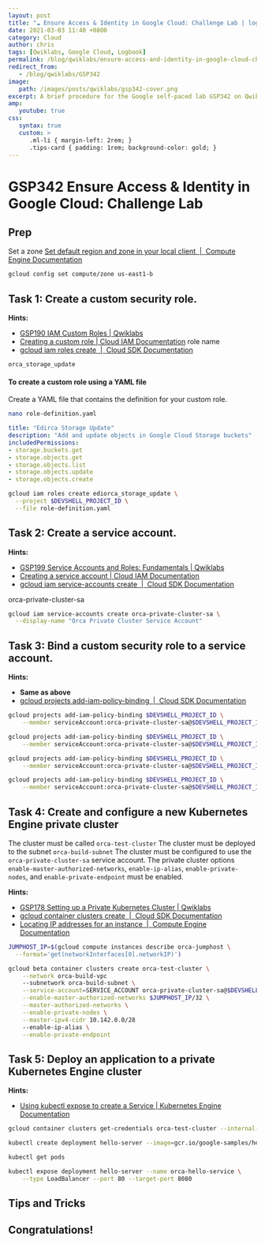 ```yaml
---
layout: post
title: "☁ Ensure Access & Identity in Google Cloud: Challenge Lab | logbook"
date: 2021-03-03 11:40 +0800
category: Cloud
author: chris
tags: [Qwiklabs, Google Cloud, Logbook]
permalink: /blog/qwiklabs/ensure-access-and-identity-in-google-cloud-challenge-lab
redirect_from:
   - /blog/qwiklabs/GSP342
image:
   path: /images/posts/qwiklabs/gsp342-cover.png
excerpt: A brief procedure for the Google self-paced lab GSP342 on Qwiklabs. You will practice the skills for
amp:
   youtube: true
css:
   syntax: true
   custom: >
      .ml-li { margin-left: 2rem; }
      .tips-card { padding: 1rem; background-color: gold; }
---
```


# GSP342 Ensure Access & Identity in Google Cloud: Challenge Lab

## Prep

Set a zone
[Set default region and zone in your local client  \|  Compute Engine Documentation](https://cloud.google.com/compute/docs/gcloud-compute#set_default_zone_and_region_in_your_local_client)

```bash
gcloud config set compute/zone us-east1-b

```

## Task 1: Create a custom security role.

**Hints:**
- [GSP190 IAM Custom Roles \| Qwiklabs](https://www.qwiklabs.com/focuses/1035?parent=catalog)
- [Creating a custom role \| Cloud IAM Documentation](https://cloud.google.com/iam/docs/creating-custom-roles#creating_a_custom_role)
role name
- [gcloud iam roles create  \|  Cloud SDK Documentation](https://cloud.google.com/sdk/gcloud/reference/iam/roles/create)

`orca_storage_update`

#### To create a custom role using a YAML file

Create a YAML file that contains the definition for your custom role.

```bash
nano role-definition.yaml

```

```yaml
title: "Edirca Storage Update"
description: "Add and update objects in Google Cloud Storage buckets"
includedPermissions:
- storage.buckets.get
- storage.objects.get
- storage.objects.list
- storage.objects.update
- storage.objects.create

````


```bash
gcloud iam roles create ediorca_storage_update \
  --project $DEVSHELL_PROJECT_ID \
  --file role-definition.yaml


```


## Task 2: Create a service account.

**Hints:**
- [GSP199 Service Accounts and Roles: Fundamentals \| Qwiklabs](https://google.qwiklabs.com/focuses/1038?parent=catalog)
- [Creating a service account \| Cloud IAM Documentation](https://cloud.google.com/iam/docs/creating-managing-service-accounts#creating)
- [gcloud iam service-accounts create  \|  Cloud SDK Documentation](https://cloud.google.com/sdk/gcloud/reference/iam/service-accounts/create)

orca-private-cluster-sa

```bash
gcloud iam service-accounts create orca-private-cluster-sa \
  --display-name "Orca Private Cluster Service Account"

```

## Task 3: Bind a custom security role to a service account.

**Hints:**
- __Same as above__
- [gcloud projects add-iam-policy-binding  \|  Cloud SDK Documentation](https://cloud.google.com/sdk/gcloud/reference/projects/add-iam-policy-binding)

```bash
gcloud projects add-iam-policy-binding $DEVSHELL_PROJECT_ID \
    --member serviceAccount:orca-private-cluster-sa@$DEVSHELL_PROJECT_ID.iam.gserviceaccount.com --role roles/monitoring.viewer

gcloud projects add-iam-policy-binding $DEVSHELL_PROJECT_ID \
    --member serviceAccount:orca-private-cluster-sa@$DEVSHELL_PROJECT_ID.iam.gserviceaccount.com --role roles/monitoring.metricWriter

gcloud projects add-iam-policy-binding $DEVSHELL_PROJECT_ID \
    --member serviceAccount:orca-private-cluster-sa@$DEVSHELL_PROJECT_ID.iam.gserviceaccount.com --role roles/logging.logWriter

gcloud projects add-iam-policy-binding $DEVSHELL_PROJECT_ID \
    --member serviceAccount:orca-private-cluster-sa@$DEVSHELL_PROJECT_ID.iam.gserviceaccount.com --role projects/$DEVSHELL_PROJECT_ID/roles/ediorca_storage_update

```

## Task 4: Create and configure a new Kubernetes Engine private cluster

The cluster must be called `orca-test-cluster`
The cluster must be deployed to the subnet `orca-build-subnet`
The cluster must be configured to use the `orca-private-cluster-sa` service account.
The private cluster options `enable-master-authorized-networks`, `enable-ip-alias`, `enable-private-nodes`, and `enable-private-endpoint` must be enabled.

**Hints:**
- [GSP178 Setting up a Private Kubernetes Cluster \| Qwiklabs ](https://www.qwiklabs.com/focuses/867?parent=catalog)
- [gcloud container clusters create  \|  Cloud SDK Documentation](https://cloud.google.com/sdk/gcloud/reference/container/clusters/create)
- [Locating IP addresses for an instance  \|  Compute Engine Documentation](https://cloud.google.com/compute/docs/instances/view-ip-address)

```bash
JUMPHOST_IP=$(gcloud compute instances describe orca-jumphost \
  --format='get(networkInterfaces[0].networkIP)')

gcloud beta container clusters create orca-test-cluster \
    --network orca-build-vpc
    --subnetwork orca-build-subnet \
    --service-account=SERVICE_ACCOUNT orca-private-cluster-sa@$DEVSHELL_PROJECT_ID.iam.gserviceaccount.com \
    --enable-master-authorized-networks $JUMPHOST_IP/32 \
    --master-authorized-networks \
    --enable-private-nodes \
    --master-ipv4-cidr 10.142.0.0/28
    --enable-ip-alias \
    --enable-private-endpoint

```

## Task 5: Deploy an application to a private Kubernetes Engine cluster

**Hints:**
- [Using kubectl expose to create a Service \| Kubernetes Engine Documentation](https://cloud.google.com/kubernetes-engine/docs/how-to/exposing-apps#using_kubectl_expose_to_create_a_service)

```bash
gcloud container clusters get-credentials orca-test-cluster --internal-ip

kubectl create deployment hello-server --image=gcr.io/google-samples/hello-app:1.0

kubectl get pods

kubectl expose deployment hello-server --name orca-hello-service \
    --type LoadBalancer --port 80 --target-port 8080

```

## Tips and Tricks

## Congratulations!